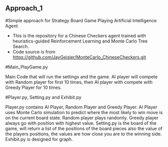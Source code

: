 ## Approach_1 

#Simple approach for Strategy Board Game Playing Artificial Intelligence Agent 
- This is the repository for a Chinese Checkers agent trained with heuristics-guided Reinforcement Learning and Monte Carlo Tree Search.
- Code source is from https://github.com/JayGeisler/MonteCarlo_ChineseCheckers.git

#Main_PlayGame.py

Main Code that will run the settings and the game. AI player will compete with Random player for first 10 times, then AI player with compete with 
Greedy Player for 10 times. 

#Player.py, Setting.py and Exhibit.py

Player.py contains AI Player, Random Player and Greedy Player. AI Player uses Monte Carlo simulation to predict where the most likely 
to win move is on the current board state. Random player plays randomly. Greedy player always go with position with highest value. 
Setting.py is the board of the game, will return a list of the positions of the board pieces also the value of the players positions, the values are how close you are to the winning side. 
Exhibit.py is designed for graph. 
